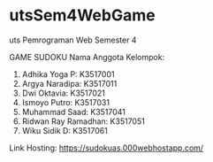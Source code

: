 # utsSem4WebGame
uts Pemrograman Web Semester 4

GAME SUDOKU
Nama Anggota Kelompok:
1. Adhika Yoga P: K3517001
2. Argya Naradipa: K3517011
3. Dwi Oktavia: K3517021
4. Ismoyo Putro: K3517031
5. Muhammad Saad: K3517041
6. Ridwan Ray Ramadhan: K3517051
7. Wiku Sidik D: K3517061

Link Hosting: https://sudokuas.000webhostapp.com/
